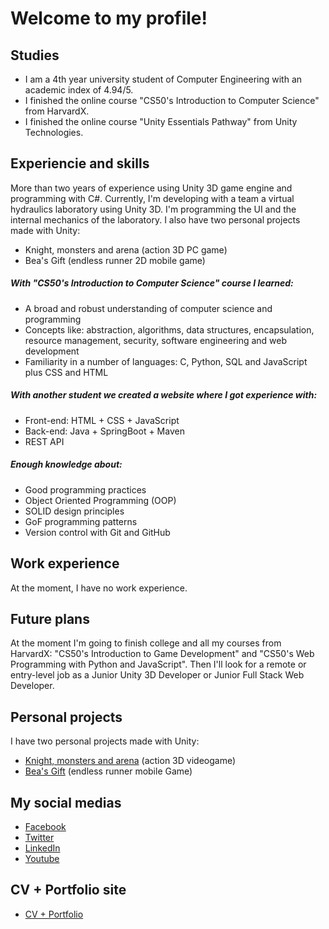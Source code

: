 # Welcome to my profile!

## Studies
- I am a 4th year university student of Computer Engineering with an academic index of 4.94/5.
- I finished the online course "CS50's Introduction to Computer Science" from HarvardX.
- I finished the online course "Unity Essentials Pathway" from Unity Technologies.

## Experiencie and skills
More than two years of experience using Unity 3D game engine and programming with C#. Currently, I'm developing with a team a virtual hydraulics laboratory using Unity 3D. I'm programming the UI and the internal mechanics of the laboratory. I also have two personal projects made with Unity:
- Knight, monsters and arena (action 3D PC game)
- Bea's Gift (endless runner 2D mobile game)

##### With "CS50's Introduction to Computer Science" course I learned:
- A broad and robust understanding of computer science and programming
- Concepts like: abstraction, algorithms, data structures, encapsulation, resource management, security, software engineering and web development
- Familiarity in a number of languages: C, Python, SQL and JavaScript plus CSS and HTML

##### With another student we created a website where I got experience with:
- Front-end: HTML + CSS + JavaScript
- Back-end: Java + SpringBoot + Maven
- REST API

##### Enough knowledge about:
- Good programming practices
- Object Oriented Programming (OOP)
- SOLID design principles
- GoF programming patterns
- Version control with Git and GitHub

## Work experience
At the moment, I have no work experience.

## Future plans
At the moment I'm going to finish college and all my courses from HarvardX: "CS50's Introduction to Game Development" and "CS50's Web Programming with Python and JavaScript". Then I'll look for a remote or entry-level job as a Junior Unity 3D Developer or Junior Full Stack Web Developer.
 
## Personal projects
I have two personal projects made with Unity:
- [Knight, monsters and arena](https://github.com/KidBourbon/knight-monsters-arena) (action 3D videogame)
- [Bea's Gift](https://github.com/KidBourbon/bea-gift) (endless runner mobile Game)

## My social medias
- [Facebook](https://www.facebook.com/leonardo.collazo.klenina)
- [Twitter](https://twitter.com/KidBourbon6)
- [LinkedIn](https://www.linkedin.com/in/leonardo-collazo-klenina)
- [Youtube](https://www.youtube.com/channel/UCUVv_L27fI0xbvdScYOGm2A)

## CV + Portfolio site
- [CV + Portfolio](https://kidbourbon.github.io/KidBourbon/)

